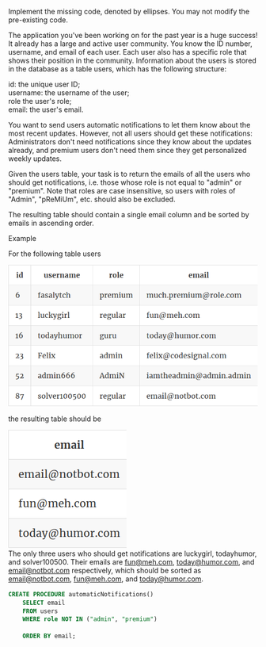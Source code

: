 Implement the missing code, denoted by ellipses. You may not modify the pre-existing code.

The application you've been working on for the past year is a huge success! It already has a large and active user community. You know the ID number, username, and email of each user. Each user also has a specific role that shows their position in the community. Information about the users is stored in the database as a table users, which has the following structure:

id: the unique user ID;  
username: the username of the user;  
role the user's role;  
email: the user's email.

You want to send users automatic notifications to let them know about the most recent updates. However, not all users should get these notifications: Administrators don't need notifications since they know about the updates already, and premium users don't need them since they get personalized weekly updates.

Given the users table, your task is to return the emails of all the users who should get notifications, i.e. those whose role is not equal to "admin" or "premium". Note that roles are case insensitive, so users with roles of "Admin", "pReMiUm", etc. should also be excluded.

The resulting table should contain a single email column and be sorted by emails in ascending order.

Example

For the following table users

![title](P05-1.png)

the resulting table should be

![title](P05-2.png)  
The only three users who should get notifications are luckygirl, todayhumor, and solver100500. Their emails are fun@meh.com, today@humor.com, and email@notbot.com respectively, which should be sorted as email@notbot.com, fun@meh.com, and today@humor.com.

```sql
CREATE PROCEDURE automaticNotifications()
    SELECT email
    FROM users
    WHERE role NOT IN ("admin", "premium")

    ORDER BY email;
```